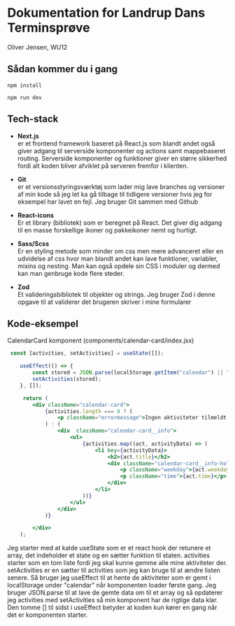 # Dokumentation for Landrup Dans Terminsprøve
Oliver Jensen, WU12


## Sådan kommer du i gang

`npm install`

`npm run dev`

## Tech-stack
* **Next.js**  
er et frontend framework baseret på React.js som blandt andet også giver adgang til serverside komponenter og actions samt mappebaseret routing. Serverside komponenter og funktioner giver en større sikkerhed fordi alt koden bliver afviklet på serveren fremfor i klienten.

* **Git**  
er et versionsstyringsværktøj som lader mig lave branches og versioner af min kode så jeg let ka gå tilbage til tidligere versioner hvis jeg for eksempel har lavet en fejl. Jeg bruger Git sammen med Github

* **React-icons**  
Er et library (bibliotek) som er beregnet på React. Det giver dig adgang til en masse forskellige ikoner og pakkeikoner nemt og hurtigt.

*	**Sass/Scss**  
Er en styling metode som minder om css men mere advanceret eller en udvidelse af css hvor man blandt andet kan lave funktioner, variabler, mixins og nesting. Man kan også opdele sin CSS i moduler og dermed kan man genbruge kode flere steder.

* **Zod**  
Et valideringsbibliotek til objekter og strings. Jeg bruger Zod i denne opgave til at validerer det brugeren skriver i mine formularer

## Kode-eksempel
CalendarCard komponent (components/calendar-card/index.jsx)
```jsx
 const [activities, setActivities] = useState([]);

    useEffect(() => {
        const stored = JSON.parse(localStorage.getItem("calendar") || "[]");
        setActivities(stored);
    }, []);

	 return (
        <div className="calendar-card">
            {activities.length === 0 ? (
                <p className="errormessage">Ingen aktiviteter tilmeldt endnu.</p>
            ) : (
                <div  className="calendar-card__info">
                    <ul>
                        {activities.map((act, activityData) => (
                            <li key={activityData}>
                                <h2>{act.title}</h2>
                                <div className="calendar-card__info-holder">
                                    <p className="weekday">{act.weekday}</p>
                                    <p className="time">{act.time}</p> 
                                </div>
                            </li>
                        ))}
                    </ul>
                </div>
            )}

        </div>
    );
```

Jeg starter med at kalde useState som er et react hook der retunere et array, det indeholder et state og en sætter funktion til staten. activities starter som en tom liste fordi jeg skal kunne gemme alle mine aktiviteter der. setActivities er en sætter til activities som jeg kan bruge til at ændre listen senere. Så bruger jeg useEffect til at hente de aktiviteter som er gemt i localStorage under "calendar" når komponenten loader første gang. Jeg bruger JSON.parse til at lave de gemte data om til et array og så opdaterer jeg activities med setActivities så min komponent har de rigtige data klar. Den tomme [] til sidst i useEffect betyder at koden kun kører en gang når det er komponenten starter.